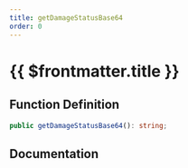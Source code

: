 ```yaml
---
title: getDamageStatusBase64
order: 0
---
```


# {{ $frontmatter.title }}

## Function Definition

```ts
public getDamageStatusBase64(): string;
```

## Documentation

<!--@include: ./parts/getDamageStatusBase64.md-->
